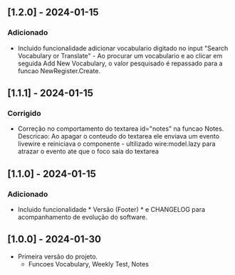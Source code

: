 
<!-- 
## [1.0.0] - 2024-01-30
### Adicionado
- Nova funcionalidade incrível.

### Corrigido
- Bug irritante foi corrigido.

## [0.2.0] - 2024-01-15
### Adicionado
- Outra funcionalidade emocionante.

## [0.1.1] - 2024-01-01
### Corrigido
- Correção de um bug específico.

*** ROTINA DE ATUALIZACAO DE VERSAO ***
-: config/app.php
    : Linha 20 'version' => '1.0.0',
-: Git Tag para crair recursos

--> 

## [1.2.0] - 2024-01-15
### Adicionado
- Incluido funcionalidade adicionar vocabulario digitado no input "Search Vocabulary or Translate" - Ao procurar um vocabulario e ao clicar em seguida Add New Vocabulary, o valor pesquisado é repassado para a funcao NewRegister.Create.

## [1.1.1] - 2024-01-15
### Corrigido
- Correção no comportamento do textarea id="notes" na funcao Notes. Descricao: Ao apagar o conteudo do textarea ele enviava um evento livewire e reiniciava o componente - ultilizado wire:model.lazy para atrazar o evento ate que o foco saia do textarea

## [1.1.0] - 2024-01-15
### Adicionado
- Incluido funcionalidade * Versão (Footer) * e CHANGELOG para acompanhamento de evolução do software.

## [1.0.0] - 2024-01-30
- Primeira versão do projeto.
    - Funcoes Vocabulary, Weekly Test, Notes

